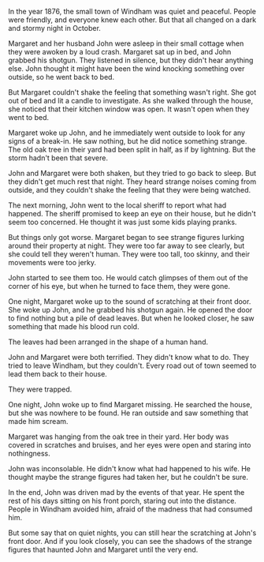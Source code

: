  

In the year 1876, the small town of Windham was quiet and peaceful. People were friendly, and everyone knew each other. But that all changed on a dark and stormy night in October.

Margaret and her husband John were asleep in their small cottage when they were awoken by a loud crash. Margaret sat up in bed, and John grabbed his shotgun. They listened in silence, but they didn't hear anything else. John thought it might have been the wind knocking something over outside, so he went back to bed.

But Margaret couldn't shake the feeling that something wasn't right. She got out of bed and lit a candle to investigate. As she walked through the house, she noticed that their kitchen window was open. It wasn't open when they went to bed.

Margaret woke up John, and he immediately went outside to look for any signs of a break-in. He saw nothing, but he did notice something strange. The old oak tree in their yard had been split in half, as if by lightning. But the storm hadn't been that severe.

John and Margaret were both shaken, but they tried to go back to sleep. But they didn't get much rest that night. They heard strange noises coming from outside, and they couldn't shake the feeling that they were being watched.

The next morning, John went to the local sheriff to report what had happened. The sheriff promised to keep an eye on their house, but he didn't seem too concerned. He thought it was just some kids playing pranks.

But things only got worse. Margaret began to see strange figures lurking around their property at night. They were too far away to see clearly, but she could tell they weren't human. They were too tall, too skinny, and their movements were too jerky.

John started to see them too. He would catch glimpses of them out of the corner of his eye, but when he turned to face them, they were gone.

One night, Margaret woke up to the sound of scratching at their front door. She woke up John, and he grabbed his shotgun again. He opened the door to find nothing but a pile of dead leaves. But when he looked closer, he saw something that made his blood run cold.

The leaves had been arranged in the shape of a human hand.

John and Margaret were both terrified. They didn't know what to do. They tried to leave Windham, but they couldn't. Every road out of town seemed to lead them back to their house.

They were trapped.

One night, John woke up to find Margaret missing. He searched the house, but she was nowhere to be found. He ran outside and saw something that made him scream.

Margaret was hanging from the oak tree in their yard. Her body was covered in scratches and bruises, and her eyes were open and staring into nothingness.

John was inconsolable. He didn't know what had happened to his wife. He thought maybe the strange figures had taken her, but he couldn't be sure.

In the end, John was driven mad by the events of that year. He spent the rest of his days sitting on his front porch, staring out into the distance. People in Windham avoided him, afraid of the madness that had consumed him.

But some say that on quiet nights, you can still hear the scratching at John's front door. And if you look closely, you can see the shadows of the strange figures that haunted John and Margaret until the very end.